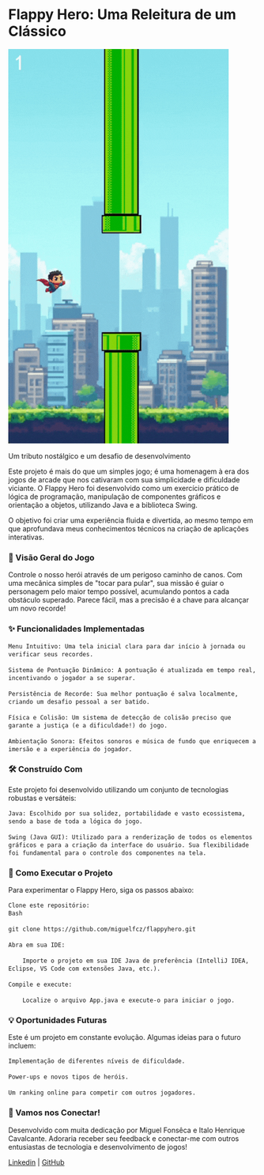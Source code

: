 # Flappy Hero: Uma Releitura de um Clássico

![Gif Flappy Hero](https://github.com/miguelfcz/FlappyHero/blob/main/FlappyHero/midia/FlappyHeroGIF.gif?raw=true)

Um tributo nostálgico e um desafio de desenvolvimento

Este projeto é mais do que um simples jogo; é uma homenagem à era dos jogos de arcade que nos cativaram com sua simplicidade e dificuldade viciante. O Flappy Hero foi desenvolvido como um exercício prático de lógica de programação, manipulação de componentes gráficos e orientação a objetos, utilizando Java e a biblioteca Swing.

O objetivo foi criar uma experiência fluida e divertida, ao mesmo tempo em que aprofundava meus conhecimentos técnicos na criação de aplicações interativas.

### 🌟 Visão Geral do Jogo

Controle o nosso herói através de um perigoso caminho de canos. Com uma mecânica simples de "tocar para pular", sua missão é guiar o personagem pelo maior tempo possível, acumulando pontos a cada obstáculo superado. Parece fácil, mas a precisão é a chave para alcançar um novo recorde!

### ✨ Funcionalidades Implementadas

    Menu Intuitivo: Uma tela inicial clara para dar início à jornada ou verificar seus recordes.

    Sistema de Pontuação Dinâmico: A pontuação é atualizada em tempo real, incentivando o jogador a se superar.

    Persistência de Recorde: Sua melhor pontuação é salva localmente, criando um desafio pessoal a ser batido.

    Física e Colisão: Um sistema de detecção de colisão preciso que garante a justiça (e a dificuldade!) do jogo.

    Ambientação Sonora: Efeitos sonoros e música de fundo que enriquecem a imersão e a experiência do jogador.

### 🛠️ Construído Com

Este projeto foi desenvolvido utilizando um conjunto de tecnologias robustas e versáteis:

    Java: Escolhido por sua solidez, portabilidade e vasto ecossistema, sendo a base de toda a lógica do jogo.

    Swing (Java GUI): Utilizado para a renderização de todos os elementos gráficos e para a criação da interface do usuário. Sua flexibilidade foi fundamental para o controle dos componentes na tela.

### 🚀 Como Executar o Projeto

Para experimentar o Flappy Hero, siga os passos abaixo:

    Clone este repositório:
    Bash

    git clone https://github.com/miguelfcz/flappyhero.git

    Abra em sua IDE:

        Importe o projeto em sua IDE Java de preferência (IntelliJ IDEA, Eclipse, VS Code com extensões Java, etc.).

    Compile e execute:

        Localize o arquivo App.java e execute-o para iniciar o jogo.

### 💡 Oportunidades Futuras

Este é um projeto em constante evolução. Algumas ideias para o futuro incluem:

    Implementação de diferentes níveis de dificuldade.

    Power-ups e novos tipos de heróis.

    Um ranking online para competir com outros jogadores.

### 💬 Vamos nos Conectar!

Desenvolvido com muita dedicação por Miguel Fonsêca e Italo Henrique Cavalcante. Adoraria receber seu feedback e conectar-me com outros entusiastas de tecnologia e desenvolvimento de jogos!

[Linkedin](https://www.linkedin.com/in/miguel-fonseca-dev/) | [GitHub](https://github.com/miguelfcz)

